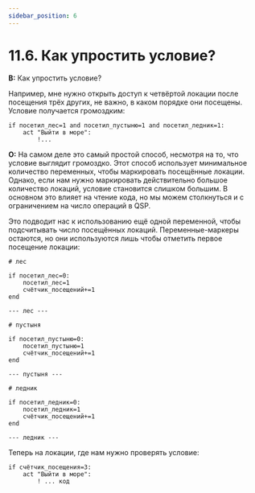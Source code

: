 ```yaml
---
sidebar_position: 6
---
```


# 11.6. Как упростить условие?
<!-- [:faq_11_06] -->
**В:** Как упростить условие?

Например, мне нужно открыть доступ к четвёртой локации после посещения трёх других, не важно, в каком порядке они посещены. Условие получается громоздким:
```qsp
if посетил_лес=1 and посетил_пустыню=1 and посетил_ледник=1:
    act "Выйти в море":
        !...
```
**О:**
На самом деле это самый простой способ, несмотря на то, что условие выглядит громоздко. Этот способ использует минимальное количество переменных, чтобы маркировать посещённые локации. Однако, если нам нужно маркировать действительно большое количество локаций, условие становится слишком большим. В основном это влияет на чтение кода, но мы можем столкнуться и с ограничением на число операций в QSP.

Это подводит нас к использованию ещё одной переменной, чтобы подсчитывать число посещённых локаций. Переменные-маркеры остаются, но они используются лишь чтобы отметить первое посещение локации:
```qsp
# лес

if посетил_лес=0:
    посетил_лес=1
    счётчик_посещений+=1
end

--- лес ---

# пустыня

if посетил_пустыню=0:
    посетил_пустыню=1
    счётчик_посещений+=1
end

--- пустыня ---

# ледник

if посетил_ледник=0:
    посетил_ледник=1
    счётчик_посещений+=1
end

--- ледник ---
```
Теперь на локации, где нам нужно проверять условие:
```qsp
if счётчик_посещения=3:
    act "Выйти в море":
        ! ... код
```
